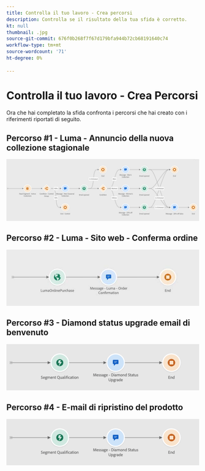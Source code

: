 ```yaml
---
title: Controlla il tuo lavoro - Crea percorsi
description: Controlla se il risultato della tua sfida è corretto.
kt: null
thumbnail: .jpg
source-git-commit: 676f0b268f7f67d179bfa944b72cb68191640c74
workflow-type: tm+mt
source-wordcount: '71'
ht-degree: 0%

---
```



# Controlla il tuo lavoro - Crea Percorsi

Ora che hai completato la sfida confronta i percorsi che hai creato con i riferimenti riportati di seguito.

## Percorso #1 - Luma - Annuncio della nuova collezione stagionale

![Annuncio della nuova collezione stagionale](/help/challenges/assets/journey-1-summer-collection.jpg)

## Percorso #2 - Luma - Sito web - Conferma ordine


![Luma - Sito web - Conferma ordine](/help/challenges/assets/journey-2-order-confirmation.jpg)

## Percorso #3 - Diamond status upgrade email di benvenuto

![E-mail di benvenuto per l’aggiornamento dello stato del diamante](/help/challenges/assets/journey-3-diamond-status-upgrade.png)

## Percorso #4 - E-mail di ripristino del prodotto

![E-mail di ripristino del prodotto](/help/challenges/assets/journey-3-diamond-status-upgrade.png)